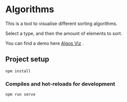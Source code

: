 # Algorithms

This is a tool to visualise different sorting algorithms. 

Select a type, and then the amount of elements to sort.

You can find a demo here [Algos Viz](algorithmsviz.web.app) .

## Project setup
```
npm install
```

### Compiles and hot-reloads for development
```
npm run serve
```
